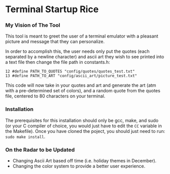 # Terminal Startup Rice
### My Vision of The Tool
This tool is meant to greet the user of a terminal emulator with a pleasant picture and message that they can personalize.

In order to accomplish this, the user needs only put the quotes (each separated by a newline character) and ascii art they wish to see printed into a text file then change the file path in constants.h:
```
12 #define PATH_TO_QUOTES "config/quotes/quotes_test.txt"
13 #define PATH_TO_ART "config/ascii_art/picture_test.txt"
```
This code will now take in your quotes and art and generate the art (atm with a pre-determined set of colors), and a random quote from the quotes file, centered to 80 characters on your terminal.

### Installation
The prerequisites for this installation should only be gcc, make, and sudo (or your C compiler of choice, you would just have to edit the `CC` variable in the Makefile).  Once you have cloned the poject, you should just need to run: `sudo make install`.

### On the Radar to be Updated
- Changing Ascii Art based off time (i.e. holiday themes in December).
- Changing the color system to provide a better user experience.
